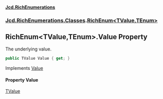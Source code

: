 #### [Jcd.RichEnumerations](index.md 'index')

### [Jcd.RichEnumerations.Classes](Jcd.RichEnumerations.Classes.md 'Jcd.RichEnumerations.Classes').[RichEnum&lt;TValue,TEnum&gt;](Jcd.RichEnumerations.Classes.RichEnum_TValue,TEnum_.md 'Jcd.RichEnumerations.Classes.RichEnum<TValue,TEnum>')

## RichEnum<TValue,TEnum>.Value Property

The underlying value.

```csharp
public TValue Value { get; }
```

Implements [Value](Jcd.RichEnumerations.Classes.IRichEnumValueProvider_TValue_.Value.md 'Jcd.RichEnumerations.Classes.IRichEnumValueProvider<TValue>.Value')

#### Property Value

[TValue](Jcd.RichEnumerations.Classes.RichEnum_TValue,TEnum_.md#Jcd.RichEnumerations.Classes.RichEnum_TValue,TEnum_.TValue 'Jcd.RichEnumerations.Classes.RichEnum<TValue,TEnum>.TValue')
